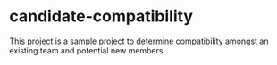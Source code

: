# candidate-compatibility
This project is a sample project to determine compatibility amongst an existing team and potential new members
